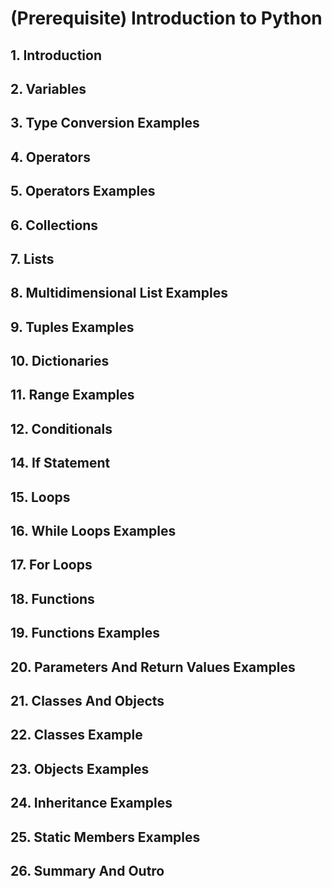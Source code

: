 # (Prerequisite) Introduction to Python

## 1. Introduction

## 2. Variables

## 3. Type Conversion Examples

## 4. Operators

## 5. Operators Examples


## 6. Collections

## 7. Lists

## 8. Multidimensional List Examples

## 9. Tuples Examples

## 10. Dictionaries

## 11. Range Examples



## 12. Conditionals

## 14. If Statement
## 15. Loops

## 16. While Loops Examples

## 17. For Loops

## 18. Functions

## 19. Functions Examples

## 20. Parameters And Return Values Examples

## 21. Classes And Objects

## 22. Classes Example

## 23. Objects Examples

## 24. Inheritance Examples

## 25. Static Members Examples

## 26. Summary And Outro




